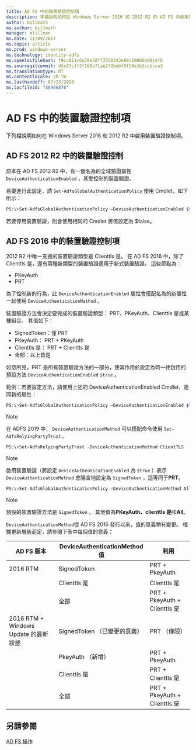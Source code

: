 ```yaml
---
title: AD FS 中的裝置驗證控制項
description: 本檔說明如何在 Windows Server 2016 和 2012 R2 的 AD FS 中啟用裝置驗證
author: billmath
ms.author: billmath
manager: mtillman
ms.date: 11/09/2017
ms.topic: article
ms.prod: windows-server
ms.technology: identity-adfs
ms.openlocfilehash: f9cc811c6a78e58ff3550343e89c19806b9914fb
ms.sourcegitcommit: d5e27c1f2f168a71ae272bebf8f50e1b3ccbcca3
ms.translationtype: MT
ms.contentlocale: zh-TW
ms.lasthandoff: 07/23/2020
ms.locfileid: "86966870"
---
```

# <a name="device-authentication-controls-in-ad-fs"></a>AD FS 中的裝置驗證控制項
下列檔說明如何在 Windows Server 2016 和 2012 R2 中啟用裝置驗證控制項。

## <a name="device-authentication-controls-in-ad-fs-2012-r2"></a>AD FS 2012 R2 中的裝置驗證控制
原本在 AD FS 2012 R2 中，有一個名為的全域驗證屬性 `DeviceAuthenticationEnabled` ，其受控制的裝置驗證。

若要進行此設定，請 `Set-AdfsGlobalAuthenticationPolicy` 使用 Cmdlet，如下所示：


``` powershell
PS:\>Set-AdfsGlobalAuthenticationPolicy –DeviceAuthenticationEnabled $true
```



若要停用裝置驗證，則會使用相同的 Cmdlet 將值設定為 $false。

## <a name="device-authentication-controls-in-ad-fs-2016"></a>AD FS 2016 中的裝置驗證控制項
2012 R2 中唯一支援的裝置驗證類型是 Clienttls 是。  在 AD FS 2016 中，除了 Clienttls 是，還有兩種新類型的裝置驗證適用于新式裝置驗證。  這些節點為：
- PKeyAuth
- PRT

為了控制新的行為，此 `DeviceAuthenticationEnabled` 屬性會搭配名為的新屬性一起使用 `DeviceAuthenticationMethod` 。  

裝置驗證方法會決定要完成的裝置驗證類型： PRT、PKeyAuth、Clienttls 是或某種組合。
其值如下：
 - SignedToken：僅 PRT
 - PKeyAuth： PRT + PKeyAuth
 - Clienttls 是： PRT + Clienttls 是
 - 全部：以上皆是

如您所見，PRT 是所有裝置驗證方法的一部分，使其作用於設定為時一律啟用的預設方法 `DeviceAuthenticationEnabled` `$true` 。

範例：若要設定方法，請使用上述的 DeviceAuthenticationEnabled Cmdlet，連同新的屬性：

``` powershell
PS:\>Set-AdfsGlobalAuthenticationPolicy –DeviceAuthenticationEnabled $true
```

>[!NOTE]
> 在 ADFS 2019 中， `DeviceAuthenticationMethod` 可以搭配命令使用 `Set-AdfsRelyingPartyTrust` 。

``` powershell
PS:\>Set-AdfsRelyingPartyTrust -DeviceAuthenticationMethod ClientTLS
```

>[!NOTE]
> 啟用裝置驗證（將設定 `DeviceAuthenticationEnabled` 為 `$true` ）表示 `DeviceAuthenticationMethod` 會隱含地設定為 `SignedToken` ，這等同于**PRT**。


``` powershell
PS:\>Set-AdfsGlobalAuthenticationPolicy –DeviceAuthenticationMethod All
```
> [!NOTE]
> 預設的裝置驗證方法是 `SignedToken` 。  其他值為**PKeyAuth、**<strong>clienttls 是</strong>和**All**。

`DeviceAuthenticationMethod`從 AD FS 2016 發行以來，值的意義稍有變更。  根據更新層級而定，請參閱下表中每個值的意義：


|AD FS 版本|DeviceAuthenticationMethod 值|利用|
| ----- | ----- | ----- |
|2016 RTM|SignedToken|PRT + PkeyAuth|
||Clienttls 是|Clienttls 是|
||全部|PRT + PkeyAuth + Clienttls 是|
|2016 RTM + Windows Update 的最新狀態|SignedToken （已變更的意義）|PRT （僅限）|
||PkeyAuth （新增）|PRT + PkeyAuth|
||Clienttls 是|PRT + Clienttls 是|
||全部|PRT + PkeyAuth + Clienttls 是|

## <a name="see-also"></a>另請參閱
[AD FS 操作](../ad-fs-operations.md)
